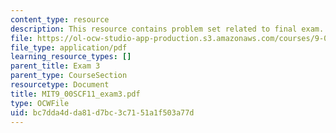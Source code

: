 ```yaml
---
content_type: resource
description: This resource contains problem set related to final exam.
file: https://ol-ocw-studio-app-production.s3.amazonaws.com/courses/9-00sc-introduction-to-psychology-fall-2011/bc7dda4dda81d7bc3c7151a1f503a77d_MIT9_00SCF11_exam3.pdf
file_type: application/pdf
learning_resource_types: []
parent_title: Exam 3
parent_type: CourseSection
resourcetype: Document
title: MIT9_00SCF11_exam3.pdf
type: OCWFile
uid: bc7dda4d-da81-d7bc-3c71-51a1f503a77d
---
```

